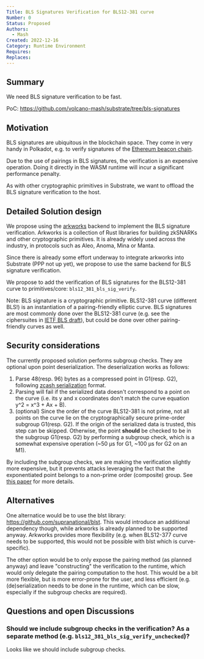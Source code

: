 ```yaml
---
Title: BLS Signatures Verification for BLS12-381 curve
Number: 0
Status: Proposed
Authors:
  - Mash
Created: 2022-12-16
Category: Runtime Environment
Requires:
Replaces:
--- 
```


## Summary
We need BLS signature verification to be fast.

PoC: https://github.com/volcano-mash/substrate/tree/bls-signatures

## Motivation
BLS signatures are ubiquitous in the blockchain space.
They come in very handy in Polkadot, e.g. to verify signatures of the [Ethereum beacon chain](https://github.com/ethereum/consensus-specs/blob/v1.0.0/specs/phase0/beacon-chain.md#bls-signatures).

Due to the use of pairings in BLS signatures, the verification is an expensive operation. Doing it directly in the WASM runtime will incur a significant performance penalty.

As with other cryptographic primitives in Substrate, we want to offload the BLS signature verification to the host.

## Detailed Solution design
We propose using the [arkworks](https://github.com/arkworks-rs) backend to implement the BLS signature verification.
Arkworks is a collection of Rust libraries for building zkSNARKs and other cryptographic primitives.
It is already widely used across the industry, in protocols such as Aleo, Anoma, Mina or Manta.

Since there is already some effort underway to integrate arkworks into Substrate (PPP not up yet), we propose to use the same backend for BLS signature verification.

We propose to add the verification of BLS signatures for the BLS12-381 curve to primitives/core: `bls12_381_bls_sig_verify`.

Note: BLS signature is a cryptographic primitive. BLS12-381 curve (different BLS!) is an instantiation of a pairing-friendly elliptic curve.
BLS signatures are most commonly done over the BLS12-381 curve (e.g. see the ciphersuites in [IETF BLS draft](https://datatracker.ietf.org/doc/draft-irtf-cfrg-bls-signature/)), but could be done over other pairing-friendly curves as well.

## Security considerations
The currently proposed solution performs subgroup checks.
They are optional upon point deserialization. The deserialization works as follows:
1. Parse 48(resp. 96) bytes as a compressed point in G1(resp. G2), following [zcash serialization](https://docs.rs/bls12_381/latest/bls12_381/notes/serialization/index.html) format.
2. Parsing will fail if the serialized data doesn't correspond to a point on the curve (i.e. its y and x coordinates don't match the curve equation y^2 = x^3 + Ax + B).
3. (optional) Since the order of the curve BLS12-381 is not prime, not all points on the curve lie on the cryptographically secure prime-order subgroup G1(resp. G2). If the origin of the serialized data is trusted, this step can be skipped. Otherwise, the point **should** be checked to be in the subgroup G1(resp. G2) by performing a subgroup check, which is a somewhat expensive operation (~50 µs for G1, ~100 µs for G2 on an M1).

By including the subgroup checks, we are making the verification slightly more expensive, but it prevents attacks leveraging the fact that the exponentiated point belongs to a non-prime order (composite) group. See [this paper](https://eprint.iacr.org/2015/247.pdf) for more details.

## Alternatives
One alternatice would be to use the blst library: https://github.com/supranational/blst. This would introduce an additional dependency though, while arkworks is already planned to be supported anyway. Arkworks provides more flexibility (e.g. when BLS12-377 curve needs to be supported, this would not be possible with blst which is curve-specific).

The other option would be to only expose the pairing method (as planned anyway) and leave "constructing" the verification to the runtime, which would only delegate the pairing computation to the host. This would be a bit more flexible, but is more error-prone for the user, and less efficient (e.g. (de)serialization needs to be done in the runtime, which can be slow, especially if the subgroup checks are required).

## Questions and open Discussions

### Should we include subgroup checks in the verification? As a separate method (e.g. `bls12_381_bls_sig_verify_unchecked`)? 

Looks like we should include subgroup checks.
